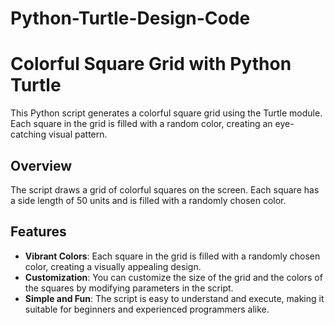 # Python-Turtle-Design-Code
# Colorful Square Grid with Python Turtle

This Python script generates a colorful square grid using the Turtle module. Each square in the grid is filled with a random color, creating an eye-catching visual pattern.

## Overview

The script draws a grid of colorful squares on the screen. Each square has a side length of 50 units and is filled with a randomly chosen color.

## Features

- **Vibrant Colors**: Each square in the grid is filled with a randomly chosen color, creating a visually appealing design.
- **Customization**: You can customize the size of the grid and the colors of the squares by modifying parameters in the script.
- **Simple and Fun**: The script is easy to understand and execute, making it suitable for beginners and experienced programmers alike.
